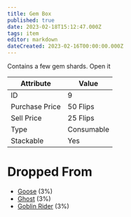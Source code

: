 ```yaml
---
title: Gem Box
published: true
date: 2023-02-18T15:12:47.000Z
tags: item
editor: markdown
dateCreated: 2023-02-16T00:00:00.000Z
---
```


Contains a few gem shards. Open it

|Attribute|Value|
|-|-|
|ID|9|
|Purchase Price|50 Flips|
|Sell Price|25 Flips|
|Type|Consumable|
|Stackable|Yes|


# Dropped From
 * [Goose](monsters/goose.md) (3%)
 * [Ghost](monsters/ghost.md) (3%)
 * [Goblin Rider](monsters/goblin-rider.md) (3%)
